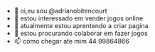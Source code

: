 - 👋 oi,eu sou @adrianobitencourt
- 👀 estou interessado em vender jogos online
- 🌱 atualmente estou aprentendo a criar pagina
- 💞️ estou procurando colaborar em fazer jogos
- 📫 como chegar ate mim 44 99864866

<!---
koki2004/koki2004 is a ✨ special ✨ repository because its `README.md` (this file) appears on your GitHub profile.
You can click the Preview link to take a look at your changes.
--->

